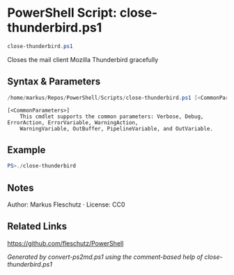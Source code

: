# PowerShell Script: close-thunderbird.ps1
```powershell
close-thunderbird.ps1
```

Closes the mail client Mozilla Thunderbird gracefully

## Syntax & Parameters
```powershell
/home/markus/Repos/PowerShell/Scripts/close-thunderbird.ps1 [<CommonParameters>]
```

```
[<CommonParameters>]
    This cmdlet supports the common parameters: Verbose, Debug, ErrorAction, ErrorVariable, WarningAction, 
    WarningVariable, OutBuffer, PipelineVariable, and OutVariable.
```

## Example
```powershell
PS>./close-thunderbird
```


## Notes
Author: Markus Fleschutz · License: CC0

## Related Links
https://github.com/fleschutz/PowerShell

*Generated by convert-ps2md.ps1 using the comment-based help of close-thunderbird.ps1*
